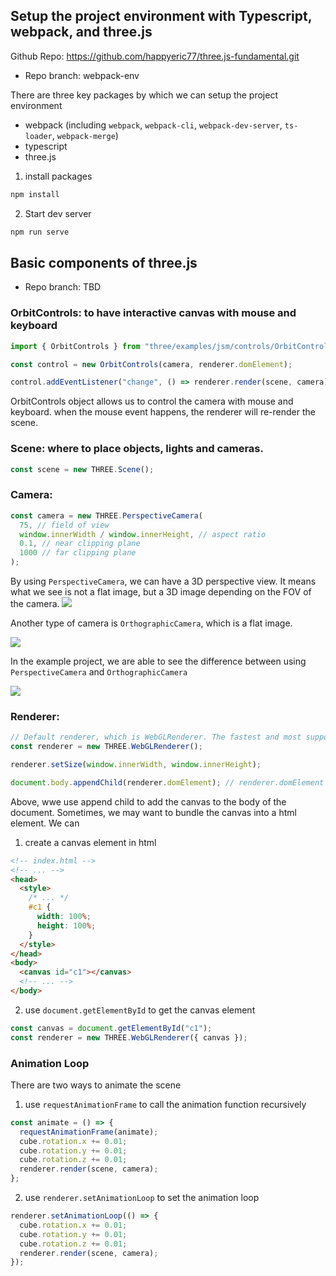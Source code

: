 ## Setup the project environment with Typescript, webpack, and three.js

Github Repo: https://github.com/happyeric77/three.js-fundamental.git

- Repo branch: webpack-env

There are three key packages by which we can setup the project environment

- webpack (including `webpack`, `webpack-cli`, `webpack-dev-server`, `ts-loader`, `webpack-merge`)
- typescript
- three.js

1. install packages

```bash
npm install
```

2. Start dev server

```bash
npm run serve
```

## Basic components of three.js

- Repo branch: TBD

### OrbitControls: to have interactive canvas with mouse and keyboard

```ts
import { OrbitControls } from "three/examples/jsm/controls/OrbitControls";

const control = new OrbitControls(camera, renderer.domElement);

control.addEventListener("change", () => renderer.render(scene, camera));
```

OrbitControls object allows us to control the camera with mouse and keyboard.
when the mouse event happens, the renderer will re-render the scene.

### Scene: where to place objects, lights and cameras.

```ts
const scene = new THREE.Scene();
```

### Camera:

```ts
const camera = new THREE.PerspectiveCamera(
  75, // field of view
  window.innerWidth / window.innerHeight, // aspect ratio
  0.1, // near clipping plane
  1000 // far clipping plane
);
```

By using `PerspectiveCamera`, we can have a 3D perspective view. It means what we see is not a flat image, but a 3D image depending on the FOV of the camera.
![](/img/doc-threejs/perspective.png)

Another type of camera is `OrthographicCamera`, which is a flat image.

![](/img/doc-threejs/orthographic.png)

In the example project, we are able to see the difference between using `PerspectiveCamera` and `OrthographicCamera`

![](/img/doc-threejs/view-compare.png)

### Renderer:

```ts
// Default renderer, which is WebGLRenderer. The fastest and most supported one.
const renderer = new THREE.WebGLRenderer();

renderer.setSize(window.innerWidth, window.innerHeight);

document.body.appendChild(renderer.domElement); // renderer.domElement is a HTMLCanvasElement
```

Above, wwe use append child to add the canvas to the body of the document.
Sometimes, we may want to bundle the canvas into a html element. We can

1. create a canvas element in html

```html
<!-- index.html -->
<!-- ... -->
<head>
  <style>
    /* ... */
    #c1 {
      width: 100%;
      height: 100%;
    }
  </style>
</head>
<body>
  <canvas id="c1"></canvas>
  <!-- ... -->
</body>
```

2. use `document.getElementById` to get the canvas element

```ts
const canvas = document.getElementById("c1");
const renderer = new THREE.WebGLRenderer({ canvas });
```

### Animation Loop

There are two ways to animate the scene

1. use `requestAnimationFrame` to call the animation function recursively

```ts
const animate = () => {
  requestAnimationFrame(animate);
  cube.rotation.x += 0.01;
  cube.rotation.y += 0.01;
  cube.rotation.z += 0.01;
  renderer.render(scene, camera);
};
```

2. use `renderer.setAnimationLoop` to set the animation loop

```ts
renderer.setAnimationLoop(() => {
  cube.rotation.x += 0.01;
  cube.rotation.y += 0.01;
  cube.rotation.z += 0.01;
  renderer.render(scene, camera);
});
```

